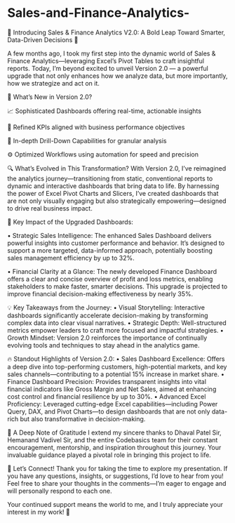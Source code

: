 # Sales-and-Finance-Analytics-
🚀 Introducing Sales & Finance Analytics V2.0: A Bold Leap Toward Smarter, Data-Driven Decisions 🚀

A few months ago, I took my first step into the dynamic world of Sales & Finance Analytics—leveraging Excel’s Pivot Tables to craft insightful reports. Today, I’m beyond excited to unveil Version 2.0 — a powerful upgrade that not only enhances how we analyze data, but more importantly, how we strategize and act on it.

🌟 What’s New in Version 2.0?

📈 Sophisticated Dashboards offering real-time, actionable insights

🎯 Refined KPIs aligned with business performance objectives

🔎 In-depth Drill-Down Capabilities for granular analysis

⚙️ Optimized Workflows using automation for speed and precision

🔍 What’s Evolved in This Transformation?
With Version 2.0, I’ve reimagined the analytics journey—transitioning from static, conventional reports to dynamic and interactive dashboards that bring data to life. By harnessing the power of Excel Pivot Charts and Slicers, I’ve created dashboards that are not only visually engaging but also strategically empowering—designed to drive real business impact.

🎯 Key Impact of the Upgraded Dashboards:

• Strategic Sales Intelligence:
The enhanced Sales Dashboard delivers powerful insights into customer performance and behavior. It’s designed to support a more targeted, data-informed approach, potentially boosting sales management efficiency by up to 32%.

• Financial Clarity at a Glance:
The newly developed Finance Dashboard offers a clear and concise overview of profit and loss metrics, enabling stakeholders to make faster, smarter decisions. This upgrade is projected to improve financial decision-making effectiveness by nearly 35%.

💡 Key Takeaways from the Journey:
• Visual Storytelling: Interactive dashboards significantly accelerate decision-making by transforming complex data into clear visual narratives.
• Strategic Depth: Well-structured metrics empower leaders to craft more focused and impactful strategies.
• Growth Mindset: Version 2.0 reinforces the importance of continually evolving tools and techniques to stay ahead in the analytics game.

🔥 Standout Highlights of Version 2.0:
• Sales Dashboard Excellence: Offers a deep dive into top-performing customers, high-potential markets, and key sales channels—contributing to a potential 15% increase in market share.
• Finance Dashboard Precision: Provides transparent insights into vital financial indicators like Gross Margin and Net Sales, aimed at enhancing cost control and financial resilience by up to 30%.
• Advanced Excel Proficiency: Leveraged cutting-edge Excel capabilities—including Power Query, DAX, and Pivot Charts—to design dashboards that are not only data-rich but also transformative in decision-making.

🙏 A Deep Note of Gratitude
I extend my sincere thanks to Dhaval Patel Sir, Hemanand Vadivel Sir, and the entire Codebasics team for their constant encouragement, mentorship, and inspiration throughout this journey. Your invaluable guidance played a pivotal role in bringing this project to life.

💬 Let’s Connect!
Thank you for taking the time to explore my presentation. If you have any questions, insights, or suggestions, I’d love to hear from you! Feel free to share your thoughts in the comments—I’m eager to engage and will personally respond to each one.

Your continued support means the world to me, and I truly appreciate your interest in my work! 🙌


